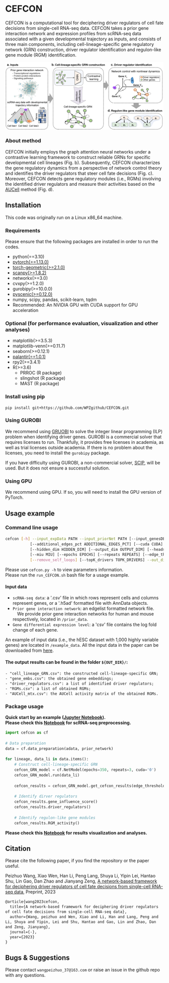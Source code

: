 # CEFCON

CEFCON is a computational tool for deciphering driver regulators of cell fate decisions from single-cell RNA-seq data.
CEFCON takes a prior gene interaction network and expression profiles from scRNA-seq data associated with a given 
developmental trajectory as inputs, and consists of three main components, including cell-lineage-specific gene 
regulatory network (GRN) construction, driver regulator identification and regulon-like gene module (RGM) identification.

![Overview.png](https://github.com/WPZgithub/CEFCON/blob/main/Overview.png)

### About method
CEFCON initially employs the graph attention neural networks under a contrastive learning framework to construct reliable GRNs 
for specific developmental cell lineages (Fig. b). Subsequently, CEFCON characterizes the gene regulatory dynamics from a perspective 
of network control theory and identifies the driver regulators that steer cell fate decisions (Fig. c). 
Moreover, CEFCON detects gene regulatory modules (i.e., RGMs) involving the identified driver regulators and measure 
their activities based on the [AUCell](https://github.com/aertslab/AUCell) method (Fig. d). 

## Installation
This code was originally run on a Linux x86_64 machine.
### Requirements
Please ensure that the following packages are installed in order to run the codes.
- python(==3.10)
- [pytorch(==1.13.0)](https://pytorch.org/get-started/locally/) 
- [torch-geometric(>=2.1.0)](https://pytorch-geometric.readthedocs.io/en/latest/notes/installation.html)
- [scanpy(>=1.8.2)](https://scanpy.readthedocs.io/en/stable/installation.html)
- networkx(>=3.0)
- cvxpy(>=1.2.0)
- gurobipy(>=10.0.0)
- [pyscenic(>=0.12.0)](https://pyscenic.readthedocs.io/en/latest/installation.html)
- numpy, scipy, pandas, scikit-learn, tqdm
- Recommended: An NVIDIA GPU with CUDA support for GPU acceleration
### Optional (for performance evaluation, visualization and other analyses)
- matplotlib(>=3.5.3)
- matplotlib-venn(>=0.11.7)
- seaborn(>=0.12.1)
- [palantir(==1.0.1)](https://github.com/dpeerlab/palantir)
- rpy2(>=3.4.1)
- R(>=3.6)
  - PRROC (R package)
  - slingshot (R package)
  - MAST (R package)
### Install using pip
```
pip install git+https://github.com/WPZgithub/CEFCON.git
```

### Using GUROBI

We recommend using [GRUOBI](https://www.gurobi.com/) to solve the integer linear programming (ILP) problem when identifying driver genes.
GUROBI is a commercial solver that requires licenses to run. Thankfully, it provides free licenses in academia, as well as trial
licenses outside academia. If there is no problem about the licenses, you need to install the
`gurobipy` package.

If you have difficulty using GUROBI, a non-commercial solver, [SCIP](https://www.scipopt.org/), will be used. But it does not ensure a successful solution.

### Using GPU

We recommend using GPU. If so, you will need to install the GPU version of PyTorch.

## Usage example
### Command line usage
```bash
cefcon [-h] --input_expData PATH --input_priorNet PATH [--input_genesDE PATH] \
           [--additional_edges_pct ADDITIONAL_EDGES_PCT] [--cuda CUDA] [--seed SEED] \
           [--hidden_dim HIDDEN_DIM] [--output_dim OUTPUT_DIM] [--heads HEADS] [--attention {COS,AD,SD}] \
           [--miu MIU] [--epochs EPOCHS] [--repeats REPEATS] [--edge_threshold_param EDGE_THRESHOLD_PARAM] \
           [--remove_self_loops] [--topK_drivers TOPK_DRIVERS] --out_dir OUT_DIR
```
Please use `cefcon.py -h` to view parameters information. \
Please run the `run_CEFCON.sh` bash file for a usage example.

#### Input data

- `scRNA-seq data`: a '.csv' file in which rows represent cells and columns represent genes, or a '.h5ad' formatted file with AnnData objects.
- `Prior gene interaction network`: an edgelist formatted network file.\
&emsp;We provide prior gene interaction networks for human and mouse respectively, located in `/prior_data`.
- `Gene differential expression level`: a 'csv' file contains the log fold change of each gene.

An example of input data (i.e., the hESC dataset with 1,000 highly variable genes) are located in `/example_data`.
All the input data in the paper can be downloaded from [here](https://zenodo.org/record/7564872). 


#### The output results can be found in the folder `${OUT_DIR}/`:
    - "cell_lineage_GRN.csv": the constructed cell-lineage-specific GRN;
    - "gene_embs.csv": the obtained gene embeddings;
    - "driver_regulators.csv": a list of identified driver regulators;
    - "RGMs.csv": a list of obtained RGMs;
    - "AUCell_mtx.csv": the AUCell activity matrix of the obtained RGMs.

### Package usage
**Quick start by an example ([Jupyter Notebook](https://github.com/WPZgithub/CEFCON/blob/main/notebooks/run_CEFCON_nestorowa16_data.ipynb)).** \
**Please check this [Notebook](https://github.com/WPZgithub/CEFCON/blob/main/notebooks/preprocessing_nestorowa16_data.ipynb) for scRNA-seq preprocessing.**
```python
import cefcon as cf

# Data preparation
data = cf.data_preparation(adata, prior_network)

for lineage, data_li in data.items():
    # Construct cell-lineage-specific GRN
    cefcon_GRN_model = cf.NetModel(epochs=350, repeats=3, cuda='0')
    cefcon_GRN_model.run(data_li)
    
    cefcon_results = cefcon_GRN_model.get_cefcon_results(edge_threshold_avgDegree=8)
    
    # Identify dirver regulators
    cefcon_results.gene_influence_score()
    cefcon_results.driver_regulators()

    # Identify regulon-like gene modules
    cefcon_results.RGM_activity()
```
**Please check this [Notebook](https://github.com/WPZgithub/CEFCON/blob/main/notebooks/run_CEFCON_nestorowa16_data.ipynb) for results visualization and analyses.**


## Citation
Please cite the following paper, if you find the repository or the paper useful.

Peizhuo Wang, Xiao Wen, Han Li, Peng Lang, Shuya Li, Yipin Lei, Hantao Shu, Lin Gao, Dan Zhao and Jianyang Zeng, [A network-based framework for deciphering driver regulators of cell fate decisions from single-cell RNA-seq data](https://github.com/WPZgithub/CEFCON), Preprint, 2023 

```
@article{wang2023cefcon,
  title={A network-based framework for deciphering driver regulators of cell fate decisions from single-cell RNA-seq data},
  author={Wang, peizhuo and Wen, Xiao and Li, Han and Lang, Peng and Li, Shuya and Yipin, Lei and Shu, Hantao and Gao, Lin and Zhao, Dan and Zeng, Jianyang},
  journal={-},
  year={2023}
}
```

## Bugs & Suggestions
Please contact `wangpeizhuo_37@163.com` or raise an issue in the github repo with any questions.
